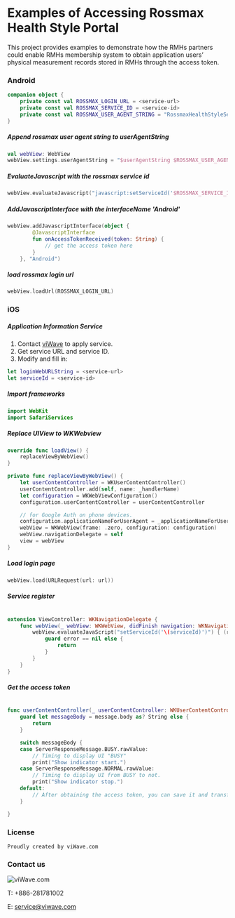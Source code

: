 # Examples of Accessing Rossmax Health Style Portal

This project provides examples to demonstrate how the RMHs partners could enable RMHs membership system to obtain application users’ physical measurement records stored in RMHs through the access token.

### Android

``` kotlin
companion object {
    private const val ROSSMAX_LOGIN_URL = <service-url>
    private const val ROSSMAX_SERVICE_ID = <service-id>
    private const val ROSSMAX_USER_AGENT_STRING = "RossmaxHealthStyleService Android"
}
```
##### Append rossmax user agent string to userAgentString
``` kotlin
val webView: WebView
webView.settings.userAgentString = "$userAgentString $ROSSMAX_USER_AGENT_STRING"
```
##### EvaluateJavascript with the rossmax service id
``` kotlin
webView.evaluateJavascript("javascript:setServiceId('$ROSSMAX_SERVICE_ID')") {}
```
##### AddJavascriptInterface with the interfaceName 'Android'
``` kotlin
webView.addJavascriptInterface(object {
        @JavascriptInterface
        fun onAccessTokenReceived(token: String) {
			// get the access token here
        }
    }, "Android")
```
##### load rossmax login url
``` kotlin
webView.loadUrl(ROSSMAX_LOGIN_URL)
```

### iOS

##### Application Information Service

1. Contact [viWave](https://www.viwaveulife.com) to apply service.
2. Get service URL and service ID.
3. Modify and fill in:

```swift
let loginWebURLString = <service-url>
let serviceId = <service-id>
```


##### Import frameworks

```swift
import WebKit
import SafariServices
```


##### Replace UIView to WKWebview

```swift
override func loadView() {
    replaceViewByWebView()
}

private func replaceViewByWebView() {
    let userContentController = WKUserContentController()
    userContentController.add(self, name: _handlerName)
    let configuration = WKWebViewConfiguration()
    configuration.userContentController = userContentController

    // for Google Auth on phone devices.
    configuration.applicationNameForUserAgent = _applicationNameForUserAgent
    webView = WKWebView(frame: .zero, configuration: configuration)
    webView.navigationDelegate = self
    view = webView
}
```


##### Load login page

```swift
webView.load(URLRequest(url: url))
```


##### Service register

```swift

extension ViewController: WKNavigationDelegate {
    func webView(_ webView: WKWebView, didFinish navigation: WKNavigation!) {
        webView.evaluateJavaScript("setServiceId('\(serviceId)')") { (response, error) in
            guard error == nil else {
                return
            }
        }
    }
}

```


##### Get the access token

```swift

func userContentController(_ userContentController: WKUserContentController, didReceive message: WKScriptMessage) {
    guard let messageBody = message.body as? String else {
        return
    }

    switch messageBody {
    case ServerResponseMessage.BUSY.rawValue:
        // Timing to display UI "BUSY"
        print("Show indicator start.")
    case ServerResponseMessage.NORMAL.rawValue:
        // Timing to display UI from BUSY to not.
        print("Show indicator stop.")
    default:
        // After obtaining the access token, you can save it and transfer to another view.
    }

}

```


### License

```
Proudly created by viWave.com
```

### Contact us

![viWave.com](https://static.wixstatic.com/media/6b2605_f248ecb6e06543f793aa4cde1291c81d~mv2.png/v1/fill/w_520,h_148,al_c,lg_1/logo_5.png)

T: +886-281781002

E: service@viwave.com
